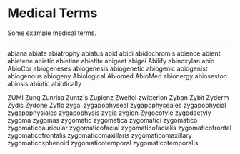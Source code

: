 # Medical Terms

Some example medical terms.

---

abiana abiate abiatrophy abiatus abid abidi abidochromis abience abient abietene abietic abietine abietite abigeat abigei Abilify abinoxylan abio AbioCor abiogeneses abiogenesis abiogenetic abiogenic abiogenist abiogenous abiogeny Abiological Abiomed AbioMed abionergy abioseston abiosis abiotic abiotically

ZUMI Zung Zunrisa Zuntz's Zuplenz Zweifel zwitterion Zyban Zybit Zyderm Zydis Zydone Zyflo zygal zygapophyseal zygapophyseales zygapophysial zygapophysiales zygapophysis zygia zygion Zygocotyle zygodactyly zygoma zygomas zygomatic zygomatica zygomatici zygomatico zygomaticoauricular zygomaticofacial zygomaticofacialis zygomaticofrontal zygomaticofrontalis zygomaticomaxillaris zygomaticomaxillary zygomaticosphenoid zygomaticotemporal zygomaticotemporalis
